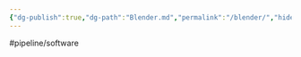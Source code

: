 ```yaml
---
{"dg-publish":true,"dg-path":"Blender.md","permalink":"/blender/","hide":true}
---
```


#pipeline/software
